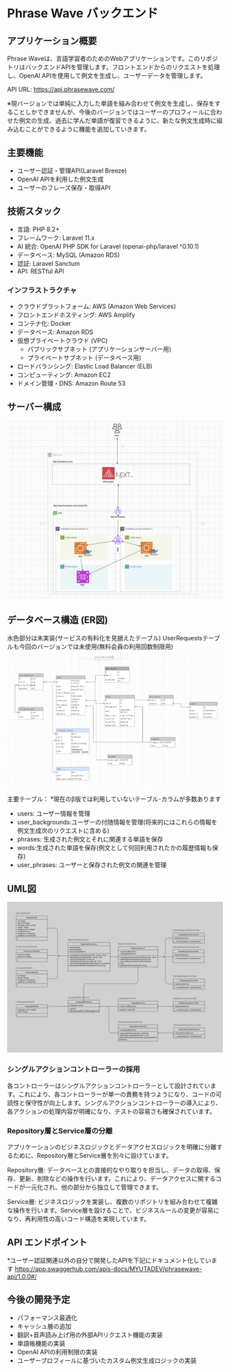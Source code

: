 # Phrase Wave バックエンド

## アプリケーション概要
Phrase Waveは、言語学習者のためのWebアプリケーションです。このリポジトリはバックエンドAPIを管理します。フロントエンドからのリクエストを処理し、OpenAI APIを使用して例文を生成し、ユーザーデータを管理します。

API URL: https://api.phrasewave.com/

※現バージョンでは単純に入力した単語を組み合わせて例文を生成し、保存をすることしかできませんが、今後のバージョンではユーザーのプロフィールに合わせた例文の生成、過去に学んだ単語が復習できるように、新たな例文生成時に組み込むことができるように機能を追加していきます。

## 主要機能
- ユーザー認証・管理API(Laravel Breeze)
- OpenAI APIを利用した例文生成
- ユーザーのフレーズ保存・取得API

## 技術スタック
- 言語: PHP 8.2+
- フレームワーク: Laravel 11.x
- AI 統合: OpenAI PHP SDK for Laravel (openai-php/laravel ^0.10.1)
- データベース: MySQL (Amazon RDS)
- 認証: Laravel Sanctum
- API: RESTful API

### インフラストラクチャ
- クラウドプラットフォーム: AWS (Amazon Web Services)
- フロントエンドホスティング: AWS Amplify
- コンテナ化: Docker
- データベース: Amazon RDS
- 仮想プライベートクラウド (VPC)
  - パブリックサブネット (アプリケーションサーバー用)
  - プライベートサブネット (データベース用)
- ロードバランシング: Elastic Load Balancer (ELB)
- コンピューティング: Amazon EC2
- ドメイン管理・DNS: Amazon Route 53

## サーバー構成
![AWS構成図](/docs/images/phrasewave-aws.png)

## データベース構造 (ER図)
水色部分は未実装(サービスの有料化を見据えたテーブル)
UserRequestsテーブルも今回のバージョンでは未使用(無料会員の利用回数制限用)
![ER図](docs/images/phrasewave-er.png)

主要テーブル：
*現在のβ版では利用していないテーブル･カラムが多数あります
- users: ユーザー情報を管理
- user_backgrounds:ユーザーの付随情報を管理(将来的にはこれらの情報を例文生成次のリクエストに含める)
- phrases: 生成された例文とそれに関連する単語を保存
- words:生成された単語を保存(例文として何回利用されたかの履歴情報も保存)
- user_phrases: ユーザーと保存された例文の関連を管理

## UML図
![UML図](docs/images/phrasewave-uml.png)

### シングルアクションコントローラーの採用
各コントローラーはシングルアクションコントローラーとして設計されています。これにより、各コントローラーが単一の責務を持つようになり、コードの可読性と保守性が向上します。シングルアクションコントローラーの導入により、各アクションの処理内容が明確になり、テストの容易さも確保されています。

### Repository層とService層の分離
アプリケーションのビジネスロジックとデータアクセスロジックを明確に分離するために、Repository層とService層を別々に設けています。

Repository層: データベースとの直接的なやり取りを担当し、データの取得、保存、更新、削除などの操作を行います。これにより、データアクセスに関するコードが一元化され、他の部分から独立して管理できます。

Service層: ビジネスロジックを実装し、複数のリポジトリを組み合わせて複雑な操作を行います。Service層を設けることで、ビジネスルールの変更が容易になり、再利用性の高いコード構造を実現しています。

## API エンドポイント
*ユーザー認証関連以外の自分で開発したAPIを下記にドキュメント化しています
https://app.swaggerhub.com/apis-docs/MYUTADEV/phrasewave-api/1.0.0#/


## 今後の開発予定
- パフォーマンス最適化
- キャッシュ層の追加
- 翻訳+音声読み上げ用の外部APIリクエスト機能の実装
- 単語帳機能の実装
- OpenAI APIの利用制限の実装
- ユーザープロフィールに基づいたカスタム例文生成ロジックの実装
